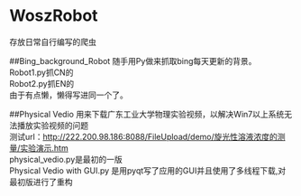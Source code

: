# WoszRobot
存放日常自行编写的爬虫<br>

##Bing_background_Robot
随手用Py做来抓取bing每天更新的背景。<br>
Robot1.py抓CN的<br>
Robot2.py抓EN的<br>
由于有点懒，懒得写进同一个了。<br>

##Physical Vedio
用来下载广东工业大学物理实验视频，以解决Win7以上系统无法播放实验视频的问题<br>
测试url：http://222.200.98.186:8088/FileUpload/demo/旋光性溶液浓度的测量/实验演示.htm <br>
physical_vedio.py是最初的一版<br>
Physical Vedio with GUI.py 是用pyqt写了应用的GUI并且使用了多线程下载,对最初版进行了重构<br>

